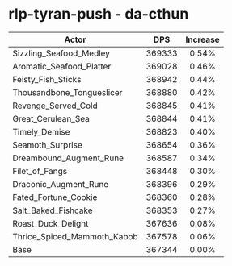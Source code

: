 # rlp-tyran-push - da-cthun
| Actor | DPS | Increase |
|---|:---:|:---:|
|Sizzling_Seafood_Medley|369333|0.54%|
|Aromatic_Seafood_Platter|369028|0.46%|
|Feisty_Fish_Sticks|368942|0.44%|
|Thousandbone_Tongueslicer|368880|0.42%|
|Revenge_Served_Cold|368845|0.41%|
|Great_Cerulean_Sea|368844|0.41%|
|Timely_Demise|368823|0.40%|
|Seamoth_Surprise|368654|0.36%|
|Dreambound_Augment_Rune|368587|0.34%|
|Filet_of_Fangs|368448|0.30%|
|Draconic_Augment_Rune|368396|0.29%|
|Fated_Fortune_Cookie|368360|0.28%|
|Salt_Baked_Fishcake|368353|0.27%|
|Roast_Duck_Delight|367636|0.08%|
|Thrice_Spiced_Mammoth_Kabob|367578|0.06%|
|Base|367344|0.00%|
